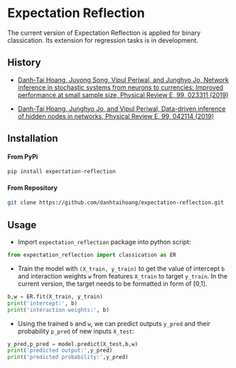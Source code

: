 # Expectation Reflection

The current version of Expectation Reflection is applied for
binary classication. Its extension for regression tasks is in development.

## History

* [Danh-Tai Hoang, Juyong Song, Vipul Periwal, and Junghyo Jo, Network inference in stochastic systems from neurons to currencies: Improved performance at small sample size, Physical Review E, 99, 023311 (2019)](https://journals.aps.org/pre/abstract/10.1103/PhysRevE.99.023311)

* [Danh-Tai Hoang, Junghyo Jo, and Vipul Periwal, Data-driven inference of hidden nodes in networks, Physical Review E, 99, 042114 (2019)](https://journals.aps.org/pre/abstract/10.1103/PhysRevE.99.042114)

## Installation
#### From PyPi

```bash
pip install expectation-reflection
```

#### From Repository

```bash
git clone https://github.com/danhtaihoang/expectation-reflection.git
```

## Usage
* Import `expectation_reflection` package into python script:
```python
from expectation_reflection import classication as ER
```

* Train the model with `(X_train, y_train)` to get the value of intercept `b` and interaction weights `w` from features `X_train` to target `y_train`. In the current version, the target needs to be formatted in form of [0,1].
```python
b,w = ER.fit(X_train, y_train)
print('intercept:', b)
print('interaction weights:', b)
```

* Using the trained `b` and `w`, we can predict outputs `y_pred` and their probability `p_pred` of new inputs `X_test`:
```python
y_pred,p_pred = model.predict(X_test,b,w)
print('predicted output:',y_pred)
print('predicted probability:',y_pred)
```
